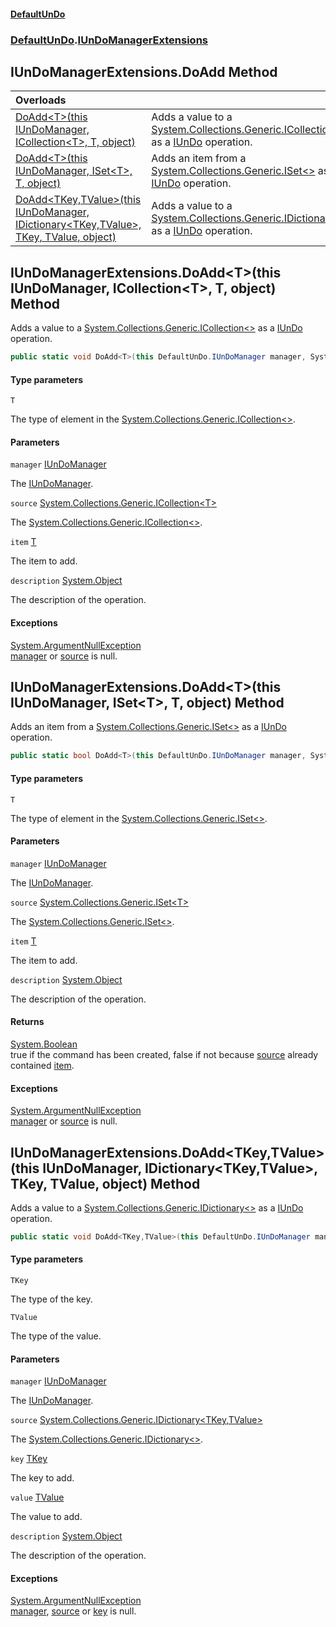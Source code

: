 #### [DefaultUnDo](../../index.md 'index')
### [DefaultUnDo](../../index.md#DefaultUnDo 'DefaultUnDo').[IUnDoManagerExtensions](index.md 'DefaultUnDo\.IUnDoManagerExtensions')

## IUnDoManagerExtensions\.DoAdd Method

| Overloads | |
| :--- | :--- |
| [DoAdd&lt;T&gt;\(this IUnDoManager, ICollection&lt;T&gt;, T, object\)](DefaultUnDo/IUnDoManagerExtensions/DoAdd.md#DefaultUnDo.IUnDoManagerExtensions.DoAdd_T_(thisDefaultUnDo.IUnDoManager,System.Collections.Generic.ICollection_T_,T,object) 'DefaultUnDo\.IUnDoManagerExtensions\.DoAdd\<T\>\(this DefaultUnDo\.IUnDoManager, System\.Collections\.Generic\.ICollection\<T\>, T, object\)') | Adds a value to a [System\.Collections\.Generic\.ICollection&lt;&gt;](https://docs.microsoft.com/en-us/dotnet/api/System.Collections.Generic.ICollection-1 'System\.Collections\.Generic\.ICollection\`1') as a [IUnDo](../IUnDo/index.md 'DefaultUnDo\.IUnDo') operation\. |
| [DoAdd&lt;T&gt;\(this IUnDoManager, ISet&lt;T&gt;, T, object\)](DefaultUnDo/IUnDoManagerExtensions/DoAdd.md#DefaultUnDo.IUnDoManagerExtensions.DoAdd_T_(thisDefaultUnDo.IUnDoManager,System.Collections.Generic.ISet_T_,T,object) 'DefaultUnDo\.IUnDoManagerExtensions\.DoAdd\<T\>\(this DefaultUnDo\.IUnDoManager, System\.Collections\.Generic\.ISet\<T\>, T, object\)') | Adds an item from a [System\.Collections\.Generic\.ISet&lt;&gt;](https://docs.microsoft.com/en-us/dotnet/api/System.Collections.Generic.ISet-1 'System\.Collections\.Generic\.ISet\`1') as a [IUnDo](../IUnDo/index.md 'DefaultUnDo\.IUnDo') operation\. |
| [DoAdd&lt;TKey,TValue&gt;\(this IUnDoManager, IDictionary&lt;TKey,TValue&gt;, TKey, TValue, object\)](DefaultUnDo/IUnDoManagerExtensions/DoAdd.md#DefaultUnDo.IUnDoManagerExtensions.DoAdd_TKey,TValue_(thisDefaultUnDo.IUnDoManager,System.Collections.Generic.IDictionary_TKey,TValue_,TKey,TValue,object) 'DefaultUnDo\.IUnDoManagerExtensions\.DoAdd\<TKey,TValue\>\(this DefaultUnDo\.IUnDoManager, System\.Collections\.Generic\.IDictionary\<TKey,TValue\>, TKey, TValue, object\)') | Adds a value to a [System\.Collections\.Generic\.IDictionary&lt;&gt;](https://docs.microsoft.com/en-us/dotnet/api/System.Collections.Generic.IDictionary-2 'System\.Collections\.Generic\.IDictionary\`2') as a [IUnDo](../IUnDo/index.md 'DefaultUnDo\.IUnDo') operation\. |

<a name='DefaultUnDo.IUnDoManagerExtensions.DoAdd_T_(thisDefaultUnDo.IUnDoManager,System.Collections.Generic.ICollection_T_,T,object)'></a>

## IUnDoManagerExtensions\.DoAdd\<T\>\(this IUnDoManager, ICollection\<T\>, T, object\) Method

Adds a value to a [System\.Collections\.Generic\.ICollection&lt;&gt;](https://docs.microsoft.com/en-us/dotnet/api/System.Collections.Generic.ICollection-1 'System\.Collections\.Generic\.ICollection\`1') as a [IUnDo](../IUnDo/index.md 'DefaultUnDo\.IUnDo') operation\.

```csharp
public static void DoAdd<T>(this DefaultUnDo.IUnDoManager manager, System.Collections.Generic.ICollection<T> source, T item, object? description=null);
```
#### Type parameters

<a name='DefaultUnDo.IUnDoManagerExtensions.DoAdd_T_(thisDefaultUnDo.IUnDoManager,System.Collections.Generic.ICollection_T_,T,object).T'></a>

`T`

The type of element in the [System\.Collections\.Generic\.ICollection&lt;&gt;](https://docs.microsoft.com/en-us/dotnet/api/System.Collections.Generic.ICollection-1 'System\.Collections\.Generic\.ICollection\`1')\.
#### Parameters

<a name='DefaultUnDo.IUnDoManagerExtensions.DoAdd_T_(thisDefaultUnDo.IUnDoManager,System.Collections.Generic.ICollection_T_,T,object).manager'></a>

`manager` [IUnDoManager](../IUnDoManager/index.md 'DefaultUnDo\.IUnDoManager')

The [IUnDoManager](../IUnDoManager/index.md 'DefaultUnDo\.IUnDoManager')\.

<a name='DefaultUnDo.IUnDoManagerExtensions.DoAdd_T_(thisDefaultUnDo.IUnDoManager,System.Collections.Generic.ICollection_T_,T,object).source'></a>

`source` [System\.Collections\.Generic\.ICollection&lt;](https://docs.microsoft.com/en-us/dotnet/api/System.Collections.Generic.ICollection-1 'System\.Collections\.Generic\.ICollection\`1')[T](index.md#DefaultUnDo.IUnDoManagerExtensions.DoAdd_T_(thisDefaultUnDo.IUnDoManager,System.Collections.Generic.ICollection_T_,T,object).T 'DefaultUnDo\.IUnDoManagerExtensions\.DoAdd\<T\>\(this DefaultUnDo\.IUnDoManager, System\.Collections\.Generic\.ICollection\<T\>, T, object\)\.T')[&gt;](https://docs.microsoft.com/en-us/dotnet/api/System.Collections.Generic.ICollection-1 'System\.Collections\.Generic\.ICollection\`1')

The [System\.Collections\.Generic\.ICollection&lt;&gt;](https://docs.microsoft.com/en-us/dotnet/api/System.Collections.Generic.ICollection-1 'System\.Collections\.Generic\.ICollection\`1')\.

<a name='DefaultUnDo.IUnDoManagerExtensions.DoAdd_T_(thisDefaultUnDo.IUnDoManager,System.Collections.Generic.ICollection_T_,T,object).item'></a>

`item` [T](index.md#DefaultUnDo.IUnDoManagerExtensions.DoAdd_T_(thisDefaultUnDo.IUnDoManager,System.Collections.Generic.ICollection_T_,T,object).T 'DefaultUnDo\.IUnDoManagerExtensions\.DoAdd\<T\>\(this DefaultUnDo\.IUnDoManager, System\.Collections\.Generic\.ICollection\<T\>, T, object\)\.T')

The item to add\.

<a name='DefaultUnDo.IUnDoManagerExtensions.DoAdd_T_(thisDefaultUnDo.IUnDoManager,System.Collections.Generic.ICollection_T_,T,object).description'></a>

`description` [System\.Object](https://docs.microsoft.com/en-us/dotnet/api/System.Object 'System\.Object')

The description of the operation\.

#### Exceptions

[System\.ArgumentNullException](https://docs.microsoft.com/en-us/dotnet/api/System.ArgumentNullException 'System\.ArgumentNullException')  
[manager](index.md#DefaultUnDo.IUnDoManagerExtensions.DoAdd_T_(thisDefaultUnDo.IUnDoManager,System.Collections.Generic.ICollection_T_,T,object).manager 'DefaultUnDo\.IUnDoManagerExtensions\.DoAdd\<T\>\(this DefaultUnDo\.IUnDoManager, System\.Collections\.Generic\.ICollection\<T\>, T, object\)\.manager') or [source](index.md#DefaultUnDo.IUnDoManagerExtensions.DoAdd_T_(thisDefaultUnDo.IUnDoManager,System.Collections.Generic.ICollection_T_,T,object).source 'DefaultUnDo\.IUnDoManagerExtensions\.DoAdd\<T\>\(this DefaultUnDo\.IUnDoManager, System\.Collections\.Generic\.ICollection\<T\>, T, object\)\.source') is null\.

<a name='DefaultUnDo.IUnDoManagerExtensions.DoAdd_T_(thisDefaultUnDo.IUnDoManager,System.Collections.Generic.ISet_T_,T,object)'></a>

## IUnDoManagerExtensions\.DoAdd\<T\>\(this IUnDoManager, ISet\<T\>, T, object\) Method

Adds an item from a [System\.Collections\.Generic\.ISet&lt;&gt;](https://docs.microsoft.com/en-us/dotnet/api/System.Collections.Generic.ISet-1 'System\.Collections\.Generic\.ISet\`1') as a [IUnDo](../IUnDo/index.md 'DefaultUnDo\.IUnDo') operation\.

```csharp
public static bool DoAdd<T>(this DefaultUnDo.IUnDoManager manager, System.Collections.Generic.ISet<T> source, T item, object? description=null);
```
#### Type parameters

<a name='DefaultUnDo.IUnDoManagerExtensions.DoAdd_T_(thisDefaultUnDo.IUnDoManager,System.Collections.Generic.ISet_T_,T,object).T'></a>

`T`

The type of element in the [System\.Collections\.Generic\.ISet&lt;&gt;](https://docs.microsoft.com/en-us/dotnet/api/System.Collections.Generic.ISet-1 'System\.Collections\.Generic\.ISet\`1')\.
#### Parameters

<a name='DefaultUnDo.IUnDoManagerExtensions.DoAdd_T_(thisDefaultUnDo.IUnDoManager,System.Collections.Generic.ISet_T_,T,object).manager'></a>

`manager` [IUnDoManager](../IUnDoManager/index.md 'DefaultUnDo\.IUnDoManager')

The [IUnDoManager](../IUnDoManager/index.md 'DefaultUnDo\.IUnDoManager')\.

<a name='DefaultUnDo.IUnDoManagerExtensions.DoAdd_T_(thisDefaultUnDo.IUnDoManager,System.Collections.Generic.ISet_T_,T,object).source'></a>

`source` [System\.Collections\.Generic\.ISet&lt;](https://docs.microsoft.com/en-us/dotnet/api/System.Collections.Generic.ISet-1 'System\.Collections\.Generic\.ISet\`1')[T](index.md#DefaultUnDo.IUnDoManagerExtensions.DoAdd_T_(thisDefaultUnDo.IUnDoManager,System.Collections.Generic.ISet_T_,T,object).T 'DefaultUnDo\.IUnDoManagerExtensions\.DoAdd\<T\>\(this DefaultUnDo\.IUnDoManager, System\.Collections\.Generic\.ISet\<T\>, T, object\)\.T')[&gt;](https://docs.microsoft.com/en-us/dotnet/api/System.Collections.Generic.ISet-1 'System\.Collections\.Generic\.ISet\`1')

The [System\.Collections\.Generic\.ISet&lt;&gt;](https://docs.microsoft.com/en-us/dotnet/api/System.Collections.Generic.ISet-1 'System\.Collections\.Generic\.ISet\`1')\.

<a name='DefaultUnDo.IUnDoManagerExtensions.DoAdd_T_(thisDefaultUnDo.IUnDoManager,System.Collections.Generic.ISet_T_,T,object).item'></a>

`item` [T](index.md#DefaultUnDo.IUnDoManagerExtensions.DoAdd_T_(thisDefaultUnDo.IUnDoManager,System.Collections.Generic.ISet_T_,T,object).T 'DefaultUnDo\.IUnDoManagerExtensions\.DoAdd\<T\>\(this DefaultUnDo\.IUnDoManager, System\.Collections\.Generic\.ISet\<T\>, T, object\)\.T')

The item to add\.

<a name='DefaultUnDo.IUnDoManagerExtensions.DoAdd_T_(thisDefaultUnDo.IUnDoManager,System.Collections.Generic.ISet_T_,T,object).description'></a>

`description` [System\.Object](https://docs.microsoft.com/en-us/dotnet/api/System.Object 'System\.Object')

The description of the operation\.

#### Returns
[System\.Boolean](https://docs.microsoft.com/en-us/dotnet/api/System.Boolean 'System\.Boolean')  
true if the command has been created, false if not because [source](index.md#DefaultUnDo.IUnDoManagerExtensions.DoAdd_T_(thisDefaultUnDo.IUnDoManager,System.Collections.Generic.ISet_T_,T,object).source 'DefaultUnDo\.IUnDoManagerExtensions\.DoAdd\<T\>\(this DefaultUnDo\.IUnDoManager, System\.Collections\.Generic\.ISet\<T\>, T, object\)\.source') already contained [item](index.md#DefaultUnDo.IUnDoManagerExtensions.DoAdd_T_(thisDefaultUnDo.IUnDoManager,System.Collections.Generic.ISet_T_,T,object).item 'DefaultUnDo\.IUnDoManagerExtensions\.DoAdd\<T\>\(this DefaultUnDo\.IUnDoManager, System\.Collections\.Generic\.ISet\<T\>, T, object\)\.item')\.

#### Exceptions

[System\.ArgumentNullException](https://docs.microsoft.com/en-us/dotnet/api/System.ArgumentNullException 'System\.ArgumentNullException')  
[manager](index.md#DefaultUnDo.IUnDoManagerExtensions.DoAdd_T_(thisDefaultUnDo.IUnDoManager,System.Collections.Generic.ISet_T_,T,object).manager 'DefaultUnDo\.IUnDoManagerExtensions\.DoAdd\<T\>\(this DefaultUnDo\.IUnDoManager, System\.Collections\.Generic\.ISet\<T\>, T, object\)\.manager') or [source](index.md#DefaultUnDo.IUnDoManagerExtensions.DoAdd_T_(thisDefaultUnDo.IUnDoManager,System.Collections.Generic.ISet_T_,T,object).source 'DefaultUnDo\.IUnDoManagerExtensions\.DoAdd\<T\>\(this DefaultUnDo\.IUnDoManager, System\.Collections\.Generic\.ISet\<T\>, T, object\)\.source') is null\.

<a name='DefaultUnDo.IUnDoManagerExtensions.DoAdd_TKey,TValue_(thisDefaultUnDo.IUnDoManager,System.Collections.Generic.IDictionary_TKey,TValue_,TKey,TValue,object)'></a>

## IUnDoManagerExtensions\.DoAdd\<TKey,TValue\>\(this IUnDoManager, IDictionary\<TKey,TValue\>, TKey, TValue, object\) Method

Adds a value to a [System\.Collections\.Generic\.IDictionary&lt;&gt;](https://docs.microsoft.com/en-us/dotnet/api/System.Collections.Generic.IDictionary-2 'System\.Collections\.Generic\.IDictionary\`2') as a [IUnDo](../IUnDo/index.md 'DefaultUnDo\.IUnDo') operation\.

```csharp
public static void DoAdd<TKey,TValue>(this DefaultUnDo.IUnDoManager manager, System.Collections.Generic.IDictionary<TKey,TValue> source, TKey key, TValue value, object? description=null);
```
#### Type parameters

<a name='DefaultUnDo.IUnDoManagerExtensions.DoAdd_TKey,TValue_(thisDefaultUnDo.IUnDoManager,System.Collections.Generic.IDictionary_TKey,TValue_,TKey,TValue,object).TKey'></a>

`TKey`

The type of the key\.

<a name='DefaultUnDo.IUnDoManagerExtensions.DoAdd_TKey,TValue_(thisDefaultUnDo.IUnDoManager,System.Collections.Generic.IDictionary_TKey,TValue_,TKey,TValue,object).TValue'></a>

`TValue`

The type of the value\.
#### Parameters

<a name='DefaultUnDo.IUnDoManagerExtensions.DoAdd_TKey,TValue_(thisDefaultUnDo.IUnDoManager,System.Collections.Generic.IDictionary_TKey,TValue_,TKey,TValue,object).manager'></a>

`manager` [IUnDoManager](../IUnDoManager/index.md 'DefaultUnDo\.IUnDoManager')

The [IUnDoManager](../IUnDoManager/index.md 'DefaultUnDo\.IUnDoManager')\.

<a name='DefaultUnDo.IUnDoManagerExtensions.DoAdd_TKey,TValue_(thisDefaultUnDo.IUnDoManager,System.Collections.Generic.IDictionary_TKey,TValue_,TKey,TValue,object).source'></a>

`source` [System\.Collections\.Generic\.IDictionary&lt;](https://docs.microsoft.com/en-us/dotnet/api/System.Collections.Generic.IDictionary-2 'System\.Collections\.Generic\.IDictionary\`2')[TKey](index.md#DefaultUnDo.IUnDoManagerExtensions.DoAdd_TKey,TValue_(thisDefaultUnDo.IUnDoManager,System.Collections.Generic.IDictionary_TKey,TValue_,TKey,TValue,object).TKey 'DefaultUnDo\.IUnDoManagerExtensions\.DoAdd\<TKey,TValue\>\(this DefaultUnDo\.IUnDoManager, System\.Collections\.Generic\.IDictionary\<TKey,TValue\>, TKey, TValue, object\)\.TKey')[,](https://docs.microsoft.com/en-us/dotnet/api/System.Collections.Generic.IDictionary-2 'System\.Collections\.Generic\.IDictionary\`2')[TValue](index.md#DefaultUnDo.IUnDoManagerExtensions.DoAdd_TKey,TValue_(thisDefaultUnDo.IUnDoManager,System.Collections.Generic.IDictionary_TKey,TValue_,TKey,TValue,object).TValue 'DefaultUnDo\.IUnDoManagerExtensions\.DoAdd\<TKey,TValue\>\(this DefaultUnDo\.IUnDoManager, System\.Collections\.Generic\.IDictionary\<TKey,TValue\>, TKey, TValue, object\)\.TValue')[&gt;](https://docs.microsoft.com/en-us/dotnet/api/System.Collections.Generic.IDictionary-2 'System\.Collections\.Generic\.IDictionary\`2')

The [System\.Collections\.Generic\.IDictionary&lt;&gt;](https://docs.microsoft.com/en-us/dotnet/api/System.Collections.Generic.IDictionary-2 'System\.Collections\.Generic\.IDictionary\`2')\.

<a name='DefaultUnDo.IUnDoManagerExtensions.DoAdd_TKey,TValue_(thisDefaultUnDo.IUnDoManager,System.Collections.Generic.IDictionary_TKey,TValue_,TKey,TValue,object).key'></a>

`key` [TKey](index.md#DefaultUnDo.IUnDoManagerExtensions.DoAdd_TKey,TValue_(thisDefaultUnDo.IUnDoManager,System.Collections.Generic.IDictionary_TKey,TValue_,TKey,TValue,object).TKey 'DefaultUnDo\.IUnDoManagerExtensions\.DoAdd\<TKey,TValue\>\(this DefaultUnDo\.IUnDoManager, System\.Collections\.Generic\.IDictionary\<TKey,TValue\>, TKey, TValue, object\)\.TKey')

The key to add\.

<a name='DefaultUnDo.IUnDoManagerExtensions.DoAdd_TKey,TValue_(thisDefaultUnDo.IUnDoManager,System.Collections.Generic.IDictionary_TKey,TValue_,TKey,TValue,object).value'></a>

`value` [TValue](index.md#DefaultUnDo.IUnDoManagerExtensions.DoAdd_TKey,TValue_(thisDefaultUnDo.IUnDoManager,System.Collections.Generic.IDictionary_TKey,TValue_,TKey,TValue,object).TValue 'DefaultUnDo\.IUnDoManagerExtensions\.DoAdd\<TKey,TValue\>\(this DefaultUnDo\.IUnDoManager, System\.Collections\.Generic\.IDictionary\<TKey,TValue\>, TKey, TValue, object\)\.TValue')

The value to add\.

<a name='DefaultUnDo.IUnDoManagerExtensions.DoAdd_TKey,TValue_(thisDefaultUnDo.IUnDoManager,System.Collections.Generic.IDictionary_TKey,TValue_,TKey,TValue,object).description'></a>

`description` [System\.Object](https://docs.microsoft.com/en-us/dotnet/api/System.Object 'System\.Object')

The description of the operation\.

#### Exceptions

[System\.ArgumentNullException](https://docs.microsoft.com/en-us/dotnet/api/System.ArgumentNullException 'System\.ArgumentNullException')  
[manager](index.md#DefaultUnDo.IUnDoManagerExtensions.DoAdd_TKey,TValue_(thisDefaultUnDo.IUnDoManager,System.Collections.Generic.IDictionary_TKey,TValue_,TKey,TValue,object).manager 'DefaultUnDo\.IUnDoManagerExtensions\.DoAdd\<TKey,TValue\>\(this DefaultUnDo\.IUnDoManager, System\.Collections\.Generic\.IDictionary\<TKey,TValue\>, TKey, TValue, object\)\.manager'), [source](index.md#DefaultUnDo.IUnDoManagerExtensions.DoAdd_TKey,TValue_(thisDefaultUnDo.IUnDoManager,System.Collections.Generic.IDictionary_TKey,TValue_,TKey,TValue,object).source 'DefaultUnDo\.IUnDoManagerExtensions\.DoAdd\<TKey,TValue\>\(this DefaultUnDo\.IUnDoManager, System\.Collections\.Generic\.IDictionary\<TKey,TValue\>, TKey, TValue, object\)\.source') or [key](index.md#DefaultUnDo.IUnDoManagerExtensions.DoAdd_TKey,TValue_(thisDefaultUnDo.IUnDoManager,System.Collections.Generic.IDictionary_TKey,TValue_,TKey,TValue,object).key 'DefaultUnDo\.IUnDoManagerExtensions\.DoAdd\<TKey,TValue\>\(this DefaultUnDo\.IUnDoManager, System\.Collections\.Generic\.IDictionary\<TKey,TValue\>, TKey, TValue, object\)\.key') is null\.